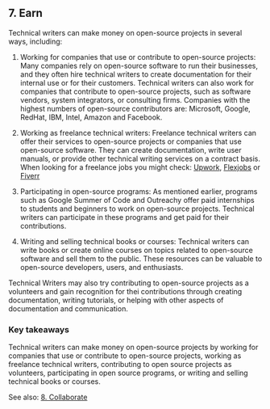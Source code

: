 ## 7. Earn

Technical writers can make money on open-source projects in several ways, including:

1. Working for companies that use or contribute to open-source projects: Many companies rely on open-source software to run their businesses, and they often hire technical writers to create documentation for their internal use or for their customers. Technical writers can also work for companies that contribute to open-source projects, such as software vendors, system integrators, or consulting firms. Companies with the highest numbers of open-source contributors are: Microsoft, Google, RedHat, IBM, Intel, Amazon and Facebook.

2. Working as freelance technical writers: Freelance technical writers can offer their services to open-source projects or companies that use open-source software. They can create documentation, write user manuals, or provide other technical writing services on a contract basis. When looking for a freelance jobs you might check: [Upwork](https://www.upwork.com/freelance-jobs/technical-writing/), [Flexjobs](https://www.flexjobs.com/remote-jobs/technical-writing) or [Fiverr](https://www.fiverr.com/categories/writing-translation/technical-writing-services)

3. Participating in open-source programs: As mentioned earlier, programs such as Google Summer of Code and Outreachy offer paid internships to students and beginners to work on open-source projects. Technical writers can participate in these programs and get paid for their contributions.

4. Writing and selling technical books or courses: Technical writers can write books or create online courses on topics related to open-source software and sell them to the public. These resources can be valuable to open-source developers, users, and enthusiasts.

Technical Writers may also try contributing to open-source projects as a volunteers and gain recognition for thei contributions through creating documentation, writing tutorials, or helping with other aspects of documentation and communication.

### Key takeaways
Technical writers can make money on open-source projects by working for companies that use or contribute to open-source projects, working as freelance technical writers, contributing to open source projects as volunteers, participating in open source programs, or writing and selling technical books or courses.

See also: [8. Collaborate](collaborate.md)
